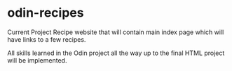# odin-recipes
Current Project
Recipe website that will contain main index page which will have links to a few recipes.

All skills learned in the Odin project all the way up to the final HTML project will be implemented.

